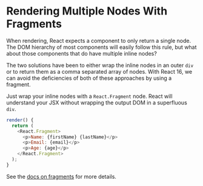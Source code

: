 # Rendering Multiple Nodes With Fragments

When rendering, React expects a component to only return a single node. The
DOM hierarchy of most components will easily follow this rule, but what
about those components that do have multiple inline nodes?

The two solutions have been to either wrap the inline nodes in an outer
`div` or to return them as a comma separated array of nodes. With React 16,
we can avoid the deficiencies of both of these approaches by using a
fragment.

Just wrap your inline nodes with a `React.Fragment` node. React will
understand your JSX without wrapping the output DOM in a superfluous `div`.

```javascript
render() {
  return (
    <React.Fragment>
      <p>Name: {firstName} {lastName}</p>
      <p>Email: {email}</p>
      <p>Age: {age}</p>
    </React.Fragment>
  );
}
```

See the [docs on fragments](https://reactjs.org/docs/fragments.html) for
more details.
